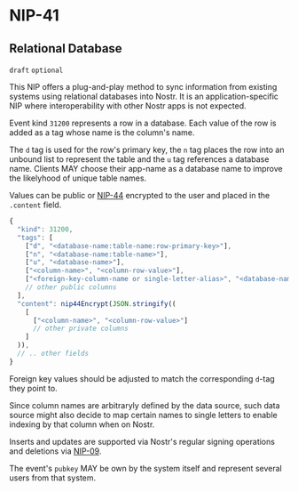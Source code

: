 NIP-41
======

Relational Database
-------------------

`draft` `optional`

This NIP offers a plug-and-play method to sync information from existing systems using relational databases into Nostr. It is an application-specific NIP where interoperability with other Nostr apps is not expected.  

Event kind `31200` represents a row in a database. Each value of the row is added as a tag whose name is the column's name. 

The `d` tag is used for the row's primary key, the `n` tag places the row into an unbound list to represent the table and the `u` tag references a database name. Clients MAY choose their app-name as a database name to improve the likelyhood of unique table names. 

Values can be public or [NIP-44](44.md) encrypted to the user and placed in the `.content` field. 

```js
{
  "kind": 31200,
  "tags": [
    ["d", "<database-name:table-name:row-primary-key>"],
    ["n", "<database-name:table-name>"],
    ["u", "<database-name>"],
    ["<column-name>", "<column-row-value>"],
    ["<foreign-key-column-name or single-letter-alias>", "<database-name:table-name:column-row-value>"]
    // other public columns
  ],
  "content": nip44Encrypt(JSON.stringify((
    [
      ["<column-name>", "<column-row-value>"]
      // other private columns
    ]
  )),
  // .. other fields
}
```

Foreign key values should be adjusted to match the corresponding `d`-tag they point to. 

Since column names are arbitraryly defined by the data source, such data source might also decide to map certain names to single letters to enable indexing by that column when on Nostr. 

Inserts and updates are supported via Nostr's regular signing operations and deletions via [NIP-09](09.md).

The event's `pubkey` MAY be own by the system itself and represent several users from that system. 